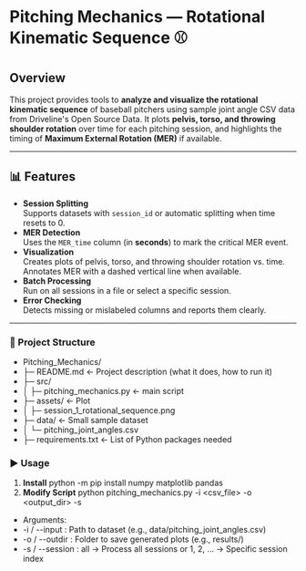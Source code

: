 # Pitching Mechanics — Rotational Kinematic Sequence ⚾

## Overview
This project provides tools to **analyze and visualize the rotational kinematic sequence** of baseball pitchers using sample joint angle CSV data from Driveline's Open Source Data. It plots **pelvis, torso, and throwing shoulder rotation** over time for each pitching session, and highlights the timing of **Maximum External Rotation (MER)** if available.

---

## 📊 Features
-  **Session Splitting**  
   Supports datasets with `session_id` or automatic splitting when time resets to 0.  
-  **MER Detection**  
   Uses the `MER_time` column (in **seconds**) to mark the critical MER event.  
-  **Visualization**  
   Creates plots of pelvis, torso, and throwing shoulder rotation vs. time.  
   Annotates MER with a dashed vertical line when available.  
-  **Batch Processing**  
   Run on all sessions in a file or select a specific session.  
-  **Error Checking**  
   Detects missing or mislabeled columns and reports them clearly.

---

### 📂 Project Structure
- Pitching_Mechanics/
- ├─ README.md                 ← Project description (what it does, how to run it)
- ├─ src/                      
- │  ├─ pitching_mechanics.py  ← main script               
- ├─ assets/                   ← Plot
- │  ├─ session_1_rotational_sequence.png
- ├─ data/                    ← Small sample dataset 
- │  └─ pitching_joint_angles.csv
- ├─ requirements.txt         ← List of Python packages needed


### ▶️ Usage
1. **Install**
   python -m pip install numpy matplotlib pandas
2. **Modify Script**
python pitching_mechanics.py -i <csv_file> -o <output_dir> -s <session>
- Arguments:
- -i / --input : Path to dataset (e.g., data/pitching_joint_angles.csv)
- -o / --outdir : Folder to save generated plots (e.g., results/)
- -s / --session : all → Process all sessions or 1, 2, … → Specific session index
